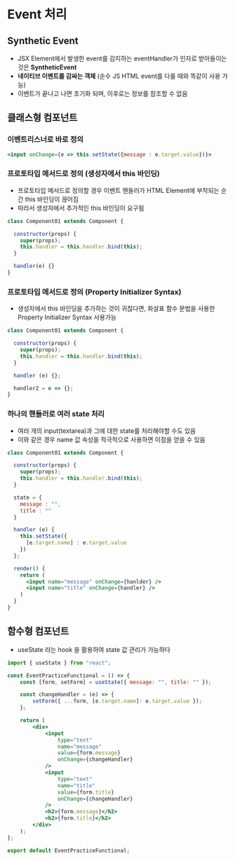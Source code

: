 # Event 처리

## Synthetic Event

- JSX Element에서 발생한 event를 감지하는 eventHandler가 인자로 받아들이는 것은 **SyntheticEvent**
- **네이티브 이벤트를 감싸는 객체** (순수 JS HTML event를 다룰 때와 똑같이 사용 가능)
- 이벤트가 끝나고 나면 초기화 되며, 이후로는 정보를 참조할 수 없음

## 클래스형 컴포넌트

### 이벤트리스너로 바로 정의

```jsx
<input onChange={e => this.setState({message : e.target.value})}>
```

### 프로토타입 메서드로 정의 (생성자에서 this 바인딩)

- 프로토타입 메서드로 정의할 경우 이벤트 핸들러가 HTML Element에 부착되는 순간 this 바인딩이 끊어짐
- 따라서 생성자에서 추가적인 this 바인딩이 요구됨

```jsx
class Component01 extends Component {

  constructor(props) {
    super(props);
    this.handler = this.handler.bind(this);
  }

  handler(e) {}
}
```

### 프로토타입 메서드로 정의 (Property Initializer Syntax)

- 생성자에서 this 바인딩을 추가하는 것이 귀찮다면, 화살표 함수 문법을 사용한 Property Initializer Syntax 사용가능

```jsx
class Component01 extends Component {

  constructor(props) {
    super(props);
    this.handler = this.handler.bind(this);
  }

  handler (e) {};

  handler2 = e => {};
}
```

### 하나의 핸들러로 여러 state 처리

- 여러 개의 input(textarea)과 그에 대한 state를 처리해야할 수도 있음
- 이와 같은 경우 name 값 속성을 적극적으로 사용하면 이점을 얻을 수 있음

```jsx
class Component01 extends Component {

  constructor(props) {
    super(props);
    this.handler = this.handler.bind(this);
  }

  state = {
    message : "",
    title : ""
  }

  handler (e) {
    this.setState({
      [e.target.name] : e.target.value
    })
  };

  render() {
    return (
      <input name="message" onChange={hanlder} />
      <input name="title" onChange={handler} />
    )
  }
}
```

## 함수형 컴포넌트

- useState 라는 hook 을 활용하여 state 값 관리가 가능하다

```jsx
import { useState } from "react";

const EventPracticeFunctional = () => {
	const [form, setForm] = useState({ message: "", title: "" });

	const changeHandler = (e) => {
		setForm({ ...form, [e.target.name]: e.target.value });
	};

	return (
		<div>
			<input
				type="text"
				name="message"
				value={form.message}
				onChange={changeHandler}
			/>
			<input
				type="text"
				name="title"
				value={form.title}
				onChange={changeHandler}
			/>
			<h2>{form.message}</h2>
			<h2>{form.title}</h2>
		</div>
	);
};

export default EventPracticeFunctional;

```